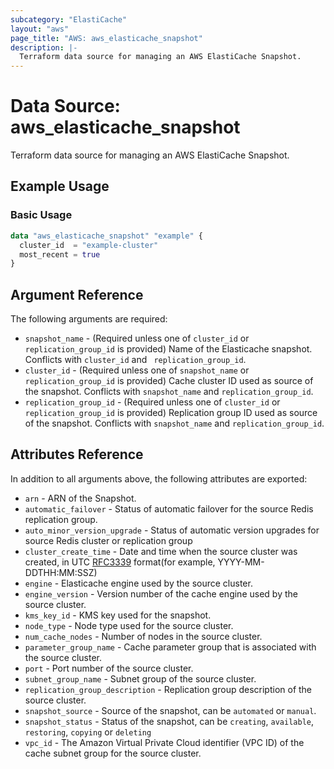 ```yaml
---
subcategory: "ElastiCache"
layout: "aws"
page_title: "AWS: aws_elasticache_snapshot"
description: |-
  Terraform data source for managing an AWS ElastiCache Snapshot.
---
```


# Data Source: aws_elasticache_snapshot

Terraform data source for managing an AWS ElastiCache Snapshot.

## Example Usage

### Basic Usage

```terraform
data "aws_elasticache_snapshot" "example" {
  cluster_id  = "example-cluster"
  most_recent = true
}
```

## Argument Reference

The following arguments are required:

* `snapshot_name` - (Required unless one of `cluster_id` or `replication_group_id` is provided) Name of the Elasticache snapshot. Conflicts with `cluster_id` and ` replication_group_id`.
* `cluster_id` - (Required unless one of `snapshot_name` or `replication_group_id` is provided) Cache cluster ID used as source of the snapshot. Conflicts with `snapshot_name` and `replication_group_id`.
* `replication_group_id` - (Required unless one of `cluster_id` or `replication_group_id` is provided) Replication group ID used as source of the snapshot. Conflicts with `snapshot_name` and `replication_group_id`.

## Attributes Reference

In addition to all arguments above, the following attributes are exported:

* `arn` - ARN of the Snapshot.
* `automatic_failover` - Status of automatic failover for the source Redis replication group.
* `auto_minor_version_upgrade` - Status of automatic version upgrades for source Redis cluster or replication group
* `cluster_create_time` - Date and time when the source cluster was created, in UTC [RFC3339](https://tools.ietf.org/html/rfc3339#section-5.8) format(for example, YYYY-MM-DDTHH:MM:SSZ)
* `engine` - Elasticache engine used by the source cluster.
* `engine_version` - Version number of the cache engine used by the source cluster.
* `kms_key_id` - KMS key used for the snapshot.
* `node_type` - Node type used for the source cluster.
* `num_cache_nodes` - Number of nodes in the source cluster.
* `parameter_group_name` - Cache parameter group that is associated with the source cluster.
* `port` - Port number of the source cluster.
* `subnet_group_name` - Subnet group of the source cluster.
* `replication_group_description` - Replication group description of the source cluster.
* `snapshot_source` - Source of the snapshot, can be `automated` or `manual`.
* `snapshot_status` - Status of the snapshot, can be `creating`, `available`, `restoring`, `copying` or `deleting`
* `vpc_id` - The Amazon Virtual Private Cloud identifier (VPC ID) of the cache subnet group for the source cluster.
